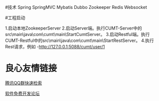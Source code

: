 #技术
Spring SpringMVC Mybatis Dubbo Zookeeper Redis Websocket

#工程启动

1.启动本地ZookeeperServer
2.启动Server端。执行CUMT-Server中的src\main\java\com\cumt\main\StartCumtServer。
3.启动Restful端。执行CUMT-Restful中的src\main\java\com\cumt\main\StartRestServer。
4.执行Rest请求，例如 -http://127.0.0.1:5088/cumt/user/1

 # 良心友情链接

[腾讯QQ群快速检索](http://u.720life.cn/s/8cf73f7c)

[软件免费开发论坛](http://u.720life.cn/s/bbb01dc0)